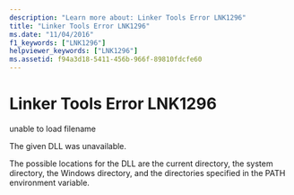 ```yaml
---
description: "Learn more about: Linker Tools Error LNK1296"
title: "Linker Tools Error LNK1296"
ms.date: "11/04/2016"
f1_keywords: ["LNK1296"]
helpviewer_keywords: ["LNK1296"]
ms.assetid: f94a3d18-5411-456b-966f-89810fdcfe60
---
```

# Linker Tools Error LNK1296

unable to load filename

The given DLL was unavailable.

The possible locations for the DLL are the current directory, the system directory, the Windows directory, and the directories specified in the PATH environment variable.
